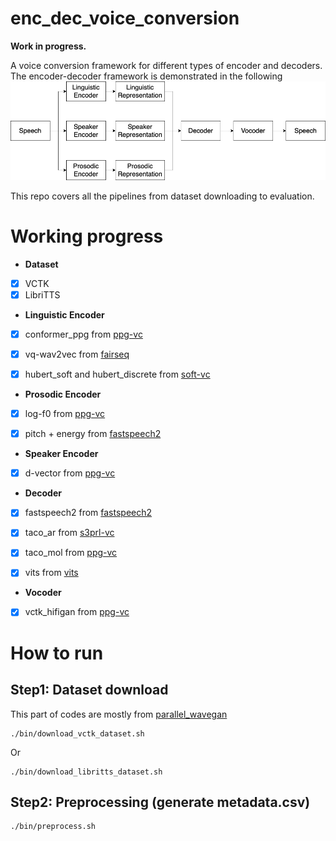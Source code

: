 # enc_dec_voice_conversion

**Work in progress.**

A voice conversion framework for different types of encoder and decoders. The encoder-decoder framework is demonstrated in the following ![figure](enc_dec_voice_conversion.drawio.png)

This repo covers all the pipelines from dataset downloading to evaluation.

# Working progress

- **Dataset**
 - [x] VCTK
 - [x] LibriTTS

- **Linguistic Encoder**
 - [x] conformer_ppg from [ppg-vc](https://github.com/liusongxiang/ppg-vc)
 - [x] vq-wav2vec from [fairseq](https://github.com/facebookresearch/fairseq)
 - [x] hubert_soft and hubert_discrete from [soft-vc](https://github.com/bshall/soft-vc)
 
 
- **Prosodic Encoder**
 - [x] log-f0 from [ppg-vc](https://github.com/liusongxiang/ppg-vc)
 - [x] pitch + energy from [fastspeech2](https://github.com/ming024/FastSpeech2)
 
 
- **Speaker Encoder**
 - [x] d-vector from [ppg-vc](https://github.com/liusongxiang/ppg-vc)
 
 
- **Decoder**
 - [x] fastspeech2 from [fastspeech2](https://github.com/ming024/FastSpeech2)
 - [x] taco_ar from [s3prl-vc](https://github.com/s3prl/s3prl/tree/main/s3prl/downstream/a2a-vc-vctk)
 - [x] taco_mol from [ppg-vc](https://github.com/liusongxiang/ppg-vc)
 - [x] vits from [vits](https://github.com/jaywalnut310/vits)
 
 
- **Vocoder**
 - [x] vctk_hifigan from [ppg-vc](https://github.com/liusongxiang/ppg-vc)

# How to run

## Step1: Dataset download 
This part of codes are mostly from [parallel_wavegan](https://github.com/kan-bayashi/ParallelWaveGAN)

```
./bin/download_vctk_dataset.sh
```

Or

```
./bin/download_libritts_dataset.sh
```
## Step2: Preprocessing (generate metadata.csv)

```
./bin/preprocess.sh
```
